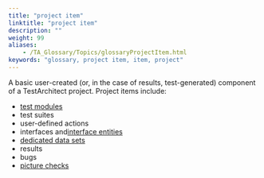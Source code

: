 ```yaml
--- 
title: "project item"
linktitle: "project item"
description: ""
weight: 99
aliases: 
    - /TA_Glossary/Topics/glossaryProjectItem.html
keywords: "glossary, project item, item, project"
---
```


A basic user-created \(or, in the case of results, test-generated\) component of a TestArchitect project. Project items include:

-   [test modules](/TA_Glossary/Topics/glossaryTestModule.html)
-   test suites
-   user-defined actions
-   interfaces and[interface entities](/TA_Glossary/Topics/glossaryInterfaceEntity.html)
-   [dedicated data sets](/TA_Glossary/Topics/glossaryDedicatedDataSet.html)
-   results
-   bugs
-   [picture checks](/TA_Glossary/Topics/glossaryPictureCheck.html)

